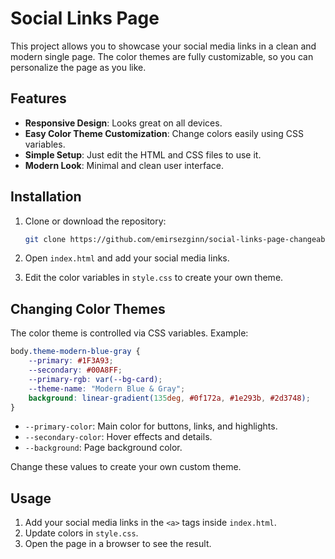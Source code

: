 # Social Links Page

This project allows you to showcase your social media links in a clean and modern single page. The color themes are fully customizable, so you can personalize the page as you like.

## Features

- **Responsive Design**: Looks great on all devices.
- **Easy Color Theme Customization**: Change colors easily using CSS variables.
- **Simple Setup**: Just edit the HTML and CSS files to use it.
- **Modern Look**: Minimal and clean user interface.

## Installation

1. Clone or download the repository:
   ```bash
   git clone https://github.com/emirsezginn/social-links-page-changeable-theme
   ```

2. Open `index.html` and add your social media links.

3. Edit the color variables in `style.css` to create your own theme.

## Changing Color Themes

The color theme is controlled via CSS variables. Example:

```css
body.theme-modern-blue-gray {
    --primary: #1F3A93;
    --secondary: #00A8FF;
    --primary-rgb: var(--bg-card);
    --theme-name: "Modern Blue & Gray";
    background: linear-gradient(135deg, #0f172a, #1e293b, #2d3748);
}
```

- `--primary-color`: Main color for buttons, links, and highlights.
- `--secondary-color`: Hover effects and details.
- `--background`: Page background color.

Change these values to create your own custom theme.

## Usage

1. Add your social media links in the `<a>` tags inside `index.html`.
2. Update colors in `style.css`.
3. Open the page in a browser to see the result.


